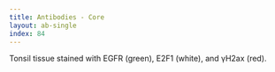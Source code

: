 ```yaml
---
title: Antibodies - Core
layout: ab-single
index: 84
---
```

Tonsil tissue stained with EGFR (green), E2F1 (white), and γH2ax (red).